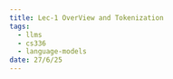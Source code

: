 ```yaml
---
title: Lec-1 OverView and Tokenization
tags:
  - llms
  - cs336
  - language-models
date: 27/6/25
---
```


